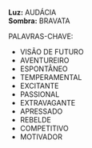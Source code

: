 **Luz:** AUDÁCIA  
**Sombra:** BRAVATA

PALAVRAS-CHAVE:
- VISÃO DE FUTURO
- AVENTUREIRO
- ESPONTÂNEO
- TEMPERAMENTAL
- EXCITANTE
- PASSIONAL
- EXTRAVAGANTE
- APRESSADO
- REBELDE
- COMPETITIVO
- MOTIVADOR